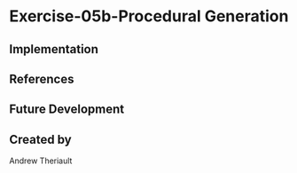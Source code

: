 # Exercise-05b-Procedural Generation


## Implementation

## References

## Future Development

## Created by
Andrew Theriault